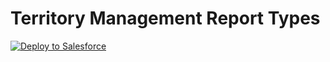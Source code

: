 
# Territory Management Report Types 

<a href="https://githubsfdeploy.herokuapp.com?owner=meighan&repo=SFterritorymanagement">
  <img alt="Deploy to Salesforce"
       src="https://raw.githubusercontent.com/afawcett/githubsfdeploy/master/src/main/webapp/resources/img/deploy.png">
</a>
